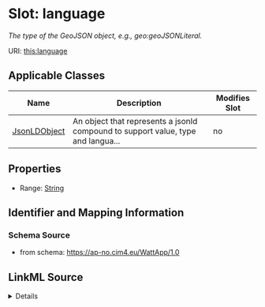 # Slot: language


_The type of the GeoJSON object, e.g., geo:geoJSONLiteral._



URI: [this:language](https://ap-no.cim4.eu/WattApp/1.0#language)



<!-- no inheritance hierarchy -->




## Applicable Classes

| Name | Description | Modifies Slot |
| --- | --- | --- |
[JsonLDObject](JsonLDObject.md) | An object that represents a jsonld compound to support value, type and langua... |  no  |







## Properties

* Range: [String](String.md)





## Identifier and Mapping Information







### Schema Source


* from schema: https://ap-no.cim4.eu/WattApp/1.0




## LinkML Source

<details>
```yaml
name: language
description: The type of the GeoJSON object, e.g., geo:geoJSONLiteral.
from_schema: https://ap-no.cim4.eu/WattApp/1.0
alias: language
owner: JsonLDObject
domain_of:
- JsonLDObject
range: string
minimum_cardinality: 0
maximum_cardinality: 1

```
</details>
